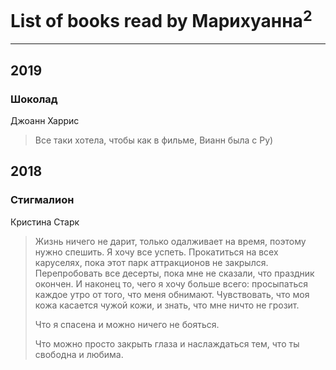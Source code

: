 # List of books read by Марихуанна<sup>2</sup>
---

## 2019

### Шоколад
Джоанн Харрис
> Все таки хотела, чтобы как в фильме, Вианн была с Ру)



## 2018

### Стигмалион
Кристина Старк
> Жизнь ничего не дарит, только одалживает на время, поэтому нужно спешить. Я хочу все успеть. Прокатиться на всех каруселях, пока этот парк аттракционов не закрылся. Перепробовать все десерты, пока мне не сказали, что праздник окончен. И наконец то, чего я хочу больше всего: просыпаться каждое утро от того, что меня обнимают. Чувствовать, что моя кожа касается чужой кожи, и знать, что мне ничто не грозит.
> 
> Что я спасена и можно ничего не бояться.
> 
> Что можно просто закрыть глаза и наслаждаться тем, что ты свободна и любима.



